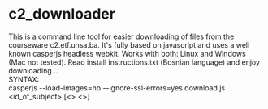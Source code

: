 # c2_downloader

This is a command line tool for easier downloading of files from the courseware c2.etf.unsa.ba. It's fully based on javascript and uses a well known casperjs headless webkit. Works with both: Linux and Windows (Mac not tested). Read install instructions.txt (Bosnian language) and enjoy downloading...
<br>
SYNTAX:<br>
casperjs --load-images=no --ignore-ssl-errors=yes download.js <id_of_subject> [<<username>> <<password>>]
